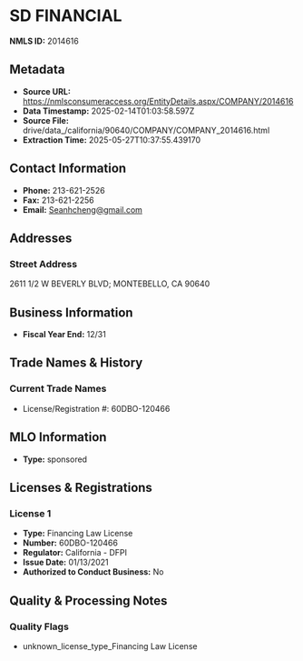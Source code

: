 # SD FINANCIAL

**NMLS ID:** 2014616

## Metadata
- **Source URL:** https://nmlsconsumeraccess.org/EntityDetails.aspx/COMPANY/2014616
- **Data Timestamp:** 2025-02-14T01:03:58.597Z
- **Source File:** drive/data_/california/90640/COMPANY/COMPANY_2014616.html
- **Extraction Time:** 2025-05-27T10:37:55.439170

## Contact Information
- **Phone:** 213-621-2526
- **Fax:** 213-621-2256
- **Email:** Seanhcheng@gmail.com

## Addresses
### Street Address
2611 1/2 W BEVERLY BLVD; MONTEBELLO, CA 90640

## Business Information
- **Fiscal Year End:** 12/31

## Trade Names & History
### Current Trade Names
- License/Registration #: 60DBO-120466

## MLO Information
- **Type:** sponsored

## Licenses & Registrations

### License 1
- **Type:** Financing Law License
- **Number:** 60DBO-120466
- **Regulator:** California - DFPI
- **Issue Date:** 01/13/2021
- **Authorized to Conduct Business:** No

## Quality & Processing Notes
### Quality Flags
- unknown_license_type_Financing Law License
